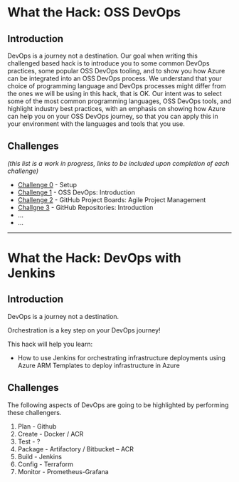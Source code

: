 # What the Hack: OSS DevOps

## Introduction

DevOps is a journey not a destination. Our goal when writing this challenged based hack is to introduce you to some common DevOps practices, some popular OSS DevOps tooling, and to show you how Azure can be integrated into an OSS DevOps process. We understand that your choice of programming language and DevOps processes might differ from the ones we will be using in this hack, that is OK. Our intent was to select some of the most common programming languages, OSS DevOps tools, and highlight industry best practices, with an emphasis on showing how Azure can help you on your OSS DevOps journey, so that you can apply this in your environment with the languages and tools that you use.

## Challenges
 
 *(this list is a work in progress, links to be included upon completion of each challenge)*

 - [Challenge 0](./Student/Guides/challenge00.md) - Setup
 - [Challenge 1](./Student/Guides/challenge01.md) - OSS DevOps: Introduction
 - [Challenge 2](./Student/Guides/challenge02.md) - GitHub Project Boards: Agile Project Management
 - [Challgne 3](./Student/Guides/challenge03.md) - GitHub Repositories: Introduction
 - ...
 - ...

____________________________________________________________________________________________________ 
 
 
 
 
# What the Hack: DevOps with Jenkins

## Introduction

DevOps is a journey not a destination. 

Orchestration is a key step on your DevOps journey!

This hack will help you learn:
- How to use Jenkins for orchestrating infrastructure deployments using Azure ARM Templates to deploy infrastructure in Azure

## Challenges

The following aspects of DevOps are going to be highlighted by performing these challengers.

1.	Plan		-	Github
2.	Create 		- 	Docker / ACR
3.	Test 		- 	?
4.	Package 	- 	Artifactory / Bitbucket – ACR
5.	Build 		-	Jenkins
6.	Config 		-	Terraform
7.	Monitor	    -	Prometheus-Grafana
